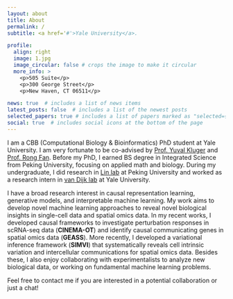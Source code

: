 ```yaml
---
layout: about
title: About
permalink: /
subtitle: <a href='#'>Yale University</a>.

profile:
  align: right
  image: 1.jpg
  image_circular: false # crops the image to make it circular
  more_info: >
    <p>505 Suite</p>
    <p>300 George Street</p>
    <p>New Haven, CT 06511</p>

news: true  # includes a list of news items
latest_posts: false  # includes a list of the newest posts
selected_papers: true # includes a list of papers marked as "selected={true}"
social: true  # includes social icons at the bottom of the page
---
```



I am a CBB (Computational Biology & Bioinformatics) PhD student at Yale University. I am very fortunate to be co-advised by [Prof. Yuval Kluger](https://medicine.yale.edu/lab/kluger/) and [Prof. Rong Fan](https://seas.yale.edu/faculty-research/faculty-directory/rong-fan). Before my PhD, I earned BS degree in Integrated Science from Peking University, focusing on applied math and biology. During my undergraduate, I did research in [Lin lab](http://www.thelinlab.org/index.html) at Peking University and worked as a research intern in [van Dijk lab](https://www.vandijklab.org) at Yale University.

I have a broad research interest in causal representation learning, generative models, and interpretable machine learning. My work aims to develop novel machine learning approaches to reveal novel biological insights in single-cell data and spatial omics data. In my recent works, I developed causal frameworks to investigate perturbation responses in scRNA-seq data (**CINEMA-OT**) and identify causal communicating genes in spatial omics data (**GEASS**). More recently, I developed a variational inference framework (**SIMVI**) that systematically reveals cell intrinsic variation and intercellular communications for spatial omics data. Besides these, I also enjoy collaborating with experimentalists to analyze new biological data, or working on fundamental machine learning problems.

Feel free to contact me if you are interested in a potential collaboration or just a chat!
